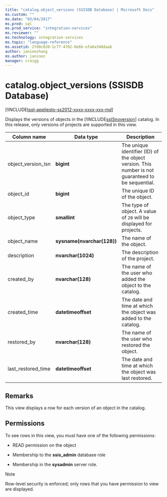 ```yaml
---
title: "catalog.object_versions (SSISDB Database) | Microsoft Docs"
ms.custom: ""
ms.date: "03/04/2017"
ms.prod: sql
ms.prod_service: "integration-services"
ms.reviewer: ""
ms.technology: integration-services
ms.topic: "language-reference"
ms.assetid: 2fd8c020-1c77-4702-8e6b-efa6a348daab
author: janinezhang
ms.author: janinez
manager: craigg
---
```

# catalog.object_versions (SSISDB Database)
[!INCLUDE[tsql-appliesto-ss2012-xxxx-xxxx-xxx-md](../../includes/tsql-appliesto-ss2012-xxxx-xxxx-xxx-md.md)]

  Displays the versions of objects in the [!INCLUDE[ssISnoversion](../../includes/ssisnoversion-md.md)] catalog. In this release, only versions of projects are supported in this view.  
  
|Column name|Data type|Description|  
|-----------------|---------------|-----------------|  
|object_version_lsn|**bigint**|The unique identifier (ID) of the object version. This number is not guaranteed to be sequential.|  
|object_id|**bigint**|The unique ID of the object.|  
|object_type|**smallint**|The type of object. A value of `20` will be displayed for projects.|  
|object_name|**sysname(nvarchar(128))**|The name of the object.|  
|description|**nvarchar(1024)**|The description of the project.|  
|created_by|**nvarchar(128)**|The name of the user who added the object to the catalog.|  
|created_time|**datetimeoffset**|The date and time at which the object was added to the catalog.|  
|restored_by|**nvarchar(128)**|The name of the user who restored the object.|  
|last_restored_time|**datetimeoffset**|The date and time at which the object was last restored.|  
  
## Remarks  
 This view displays a row for each version of an object in the catalog.  
  
## Permissions  
 To see rows in this view, you must have one of the following permissions:  
  
-   READ permission on the object  
  
-   Membership to the **ssis_admin** database role  
  
-   Membership in the **sysadmin** server role.  
  
> [!NOTE]  
>  Row-level security is enforced; only rows that you have permission to view are displayed.  
  
  
